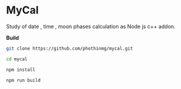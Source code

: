 # MyCal

Study of date , time , moon phases calculation as Node js c++ addon.

**Build**

```bash
git clone https://github.com/phothinmg/mycal.git
```

```bash
cd mycal
```

```bash
npm install
```

```bash
npm run build
```
